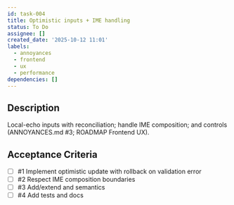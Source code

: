 ```yaml
---
id: task-004
title: Optimistic inputs + IME handling
status: To Do
assignee: []
created_date: '2025-10-12 11:01'
labels:
  - annoyances
  - frontend
  - ux
  - performance
dependencies: []
---
```


## Description

<!-- SECTION:DESCRIPTION:BEGIN -->
Local-echo inputs with reconciliation; handle IME composition;  and  controls (ANNOYANCES.md #3; ROADMAP Frontend UX).
<!-- SECTION:DESCRIPTION:END -->

## Acceptance Criteria
<!-- AC:BEGIN -->
- [ ] #1 Implement optimistic update with rollback on validation error
- [ ] #2 Respect IME composition boundaries
- [ ] #3 Add/extend  and  semantics
- [ ] #4 Add tests and docs
<!-- AC:END -->
